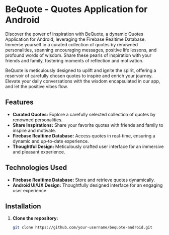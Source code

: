 # BeQuote - Quotes Application for Android

Discover the power of inspiration with BeQuote, a dynamic Quotes Application for Android, leveraging the Firebase Realtime Database. Immerse yourself in a curated collection of quotes by renowned personalities, spanning encouraging messages, positive life lessons, and profound words of wisdom. Share these pearls of inspiration with your friends and family, fostering moments of reflection and motivation.

BeQuote is meticulously designed to uplift and ignite the spirit, offering a reservoir of carefully chosen quotes to inspire and enrich your journey. Elevate your daily conversations with the wisdom encapsulated in our app, and let the positive vibes flow.

## Features

- **Curated Quotes:** Explore a carefully selected collection of quotes by renowned personalities.
- **Share Inspirations:** Share your favorite quotes with friends and family to inspire and motivate.
- **Firebase Realtime Database:** Access quotes in real-time, ensuring a dynamic and up-to-date experience.
- **Thoughtful Design:** Meticulously crafted user interface for an immersive and pleasant experience.

## Technologies Used

- **Firebase Realtime Database:** Store and retrieve quotes dynamically.
- **Android UI/UX Design:** Thoughtfully designed interface for an engaging user experience.

## Installation

1. **Clone the repository:**
   ```bash
   git clone https://github.com/your-username/bequote-android.git
